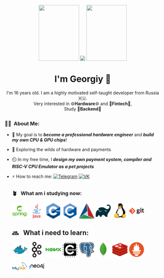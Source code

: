   <p align="center">
  <img src="https://github.com/gbazuev/gbazuev/assets/121724080/f80a2284-a7bc-40ef-9bc7-e7cca696156b" width="130" height="180"/>
  <img src="https://media.tenor.com/R6gv3N69soAAAAAi/duck-spin-no-background.gif" width="200"/>
  <img src="https://github.com/gbazuev/gbazuev/assets/121724080/f80a2284-a7bc-40ef-9bc7-e7cca696156b" width="130" height="180"/>
  </p>
  
<p align="center">
  <h1 align="center">I'm Georgiy 🤗</h1>
  <p align="center">I'm 16 years old. I am a highly motivated self-taught developer from Russia 🇷🇺.<br>
 Very interested in ⚙️<b>Hardware</b>⚙️ and 💸<b>Fintech</b>💸,<br>
  Study 📁<b>Backend</b>📁 </p>
</p>

##

### 👨‍💻 &nbsp;About Me:

* 🎯 My goal is to ***become a professional hardware engineer*** and ***build my own CPU & GPU chips***!
* 🌱 Exploring the wilds of hardware and payments
* ⏲️ In my free time, I ***design my own payment system, compiler and RISC-V CPU Emulator as a pet projects***
* ⚡ How to reach me:
  <a href="https://t.me/GeorgiyBazuev"><img src="https://img.shields.io/badge/Telegram-2CA5E0?style=float&logo=telegram&logoColor=white" alt="Telegram"></a>
  <a href="https://vk.com/gbazuev"><img src="https://img.shields.io/badge/вконтакте-%232E87FB.svg?&style=float&logo=vk&logoColor=white" alt="VK"></a>

  ##

  ### 🪴 &nbsp; What am i studying now:
  <img src="https://github.com/devicons/devicon/blob/master/icons/spring/spring-original-wordmark.svg" width=50 alt="Spring">
  <img src="https://github.com/devicons/devicon/blob/master/icons/java/java-original-wordmark.svg" width=50 alt="Java">
  <img src="https://github.com/devicons/devicon/blob/master/icons/cplusplus/cplusplus-original.svg" width=50 alt="C++">
  <img src="https://github.com/devicons/devicon/blob/master/icons/c/c-original.svg" width=50 alt="C">
  <img src="https://github.com/devicons/devicon/blob/master/icons/cmake/cmake-original.svg" width=50 alt="CMake">
  <img src="https://github.com/devicons/devicon/blob/master/icons/gradle/gradle-plain.svg" width=50 alt="Gradle">
  <img src="https://github.com/devicons/devicon/blob/master/icons/linux/linux-original.svg" width=50 alt="Linux">
  <img src="https://github.com/devicons/devicon/blob/master/icons/git/git-original-wordmark.svg" width=50 alt="Git">
  

  ## 🔜 &nbsp; What i need to learn:
  <img src="https://github.com/devicons/devicon/blob/master/icons/docker/docker-original.svg" width=50 alt="Docker">
  <img src="https://github.com/devicons/devicon/blob/master/icons/apachekafka/apachekafka-original.svg" width=50 alt="Kafka">
  <img src="https://github.com/devicons/devicon/blob/master/icons/nginx/nginx-original.svg" width=50 alt="Nginx">
  <img src="https://github.com/devicons/devicon/blob/master/icons/embeddedc/embeddedc-original-wordmark.svg" width=50 alt="C-Embedded">
  <img src="https://github.com/devicons/devicon/blob/master/icons/postgresql/postgresql-original.svg" width=50 alt="PostgreSQL">
  <img src="https://github.com/devicons/devicon/blob/master/icons/mongodb/mongodb-original.svg" width=50 alt="MongoDB">
  <img src="https://github.com/devicons/devicon/blob/master/icons/redis/redis-original.svg" width=50 alt="Redis">
  <img src="https://github.com/devicons/devicon/blob/master/icons/prometheus/prometheus-original.svg" width=50 alt="Prometheus">
  <img src="https://github.com/devicons/devicon/blob/master/icons/mysql/mysql-original-wordmark.svg" width=50 alt="MySQL">
  <img src="https://github.com/devicons/devicon/blob/master/icons/neo4j/neo4j-original-wordmark.svg" width=50 alt="Neo4J">
